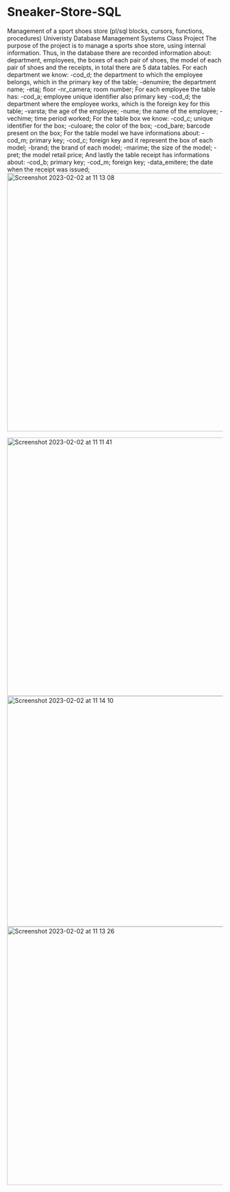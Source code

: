 # Sneaker-Store-SQL
Management of a sport shoes store (pl/sql blocks, cursors, functions, procedures)
Univeristy Database Management Systems Class Project
The purpose of the project is to manage a sports shoe store, using internal information. Thus, in the database there are recorded information about: department, employees, the boxes of each pair of shoes, the model of each pair of shoes and the receipts, in total there are 5 data tables.
For each department we know:
-cod_d; the department to which the employee belongs, which in the primary key of the table;
-denumire; the department name;
-etaj; floor
-nr_camera; room number;
For each employee the table has:
-cod_a; employee unique identifier also primary key
-cod_d; the department where the employee works, which is the foreign key for this table;
-varsta; the age of the employee;
-nume; the name of the employee;
-vechime; time period worked;
For the table box we know:
-cod_c; unique identifier for the box;
-culoare; the color of the box;
-cod_bare; barcode present on the box;
For the table model we have informations about:
-cod_m; primary key;
-cod_c; foreign key and it represent the box of each model;
-brand; the brand of each model;
-marime; the size of the model;
-pret; the model retail price;
And lastly the table receipt has informations about:
-cod_b; primary key;
-cod_m; foreign key;
-data_emitere; the date when the receipt was issued;
<img width="603" alt="Screenshot 2023-02-02 at 11 13 08" src="https://user-images.githubusercontent.com/124059871/216281978-32d75c7d-6a6b-49b3-97d8-98b1899bb8e6.png">

<img width="603" alt="Screenshot 2023-02-02 at 11 11 41" src="https://user-images.githubusercontent.com/124059871/216281868-bd2195dc-f0f5-46dd-8cbb-330765e90282.png">

<img width="538" alt="Screenshot 2023-02-02 at 11 14 10" src="https://user-images.githubusercontent.com/124059871/216281905-b8ff3c1d-b06e-4e66-b72e-e4eb3f33de93.png">

<img width="603" alt="Screenshot 2023-02-02 at 11 13 26" src="https://user-images.githubusercontent.com/124059871/216281934-e34e253a-0cfb-48c3-ad79-1c383cc7e6a5.png">





